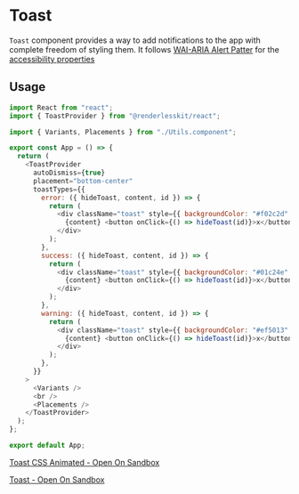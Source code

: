 # Toast

`Toast` component provides a way to add notifications to the app with complete
freedom of styling them. It follows
[WAI-ARIA Alert Patter](https://www.w3.org/TR/wai-aria-practices-1.2/#alert) for
the
[accessibility properties](https://www.w3.org/TR/wai-aria-practices-1.2/#wai-aria-roles-states-and-properties-0)

## Usage

```js
import React from "react";
import { ToastProvider } from "@renderlesskit/react";

import { Variants, Placements } from "./Utils.component";

export const App = () => {
  return (
    <ToastProvider
      autoDismiss={true}
      placement="bottom-center"
      toastTypes={{
        error: ({ hideToast, content, id }) => {
          return (
            <div className="toast" style={{ backgroundColor: "#f02c2d" }}>
              {content} <button onClick={() => hideToast(id)}>x</button>
            </div>
          );
        },
        success: ({ hideToast, content, id }) => {
          return (
            <div className="toast" style={{ backgroundColor: "#01c24e" }}>
              {content} <button onClick={() => hideToast(id)}>x</button>
            </div>
          );
        },
        warning: ({ hideToast, content, id }) => {
          return (
            <div className="toast" style={{ backgroundColor: "#ef5013" }}>
              {content} <button onClick={() => hideToast(id)}>x</button>
            </div>
          );
        },
      }}
    >
      <Variants />
      <br />
      <Placements />
    </ToastProvider>
  );
};

export default App;
```

[Toast CSS Animated - Open On Sandbox](https://codesandbox.io/s/i0emy)

[Toast - Open On Sandbox](https://codesandbox.io/s/l2i1y)
